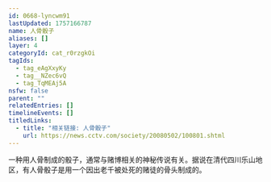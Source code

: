 ```yaml
---
id: 0668-lyncwm91
lastUpdated: 1757166787
name: 人骨骰子
aliases: []
layer: 4
categoryId: cat_r0rzgkOi
tagIds:
  - tag_eAgXxyKy
  - tag__NZec6vQ
  - tag_TqMEAj5A
nsfw: false
parent: ""
relatedEntries: []
timelineEvents: []
titledLinks:
  - title: "相关链接: 人骨骰子"
    url: https://news.cctv.com/society/20080502/100801.shtml
---
```


一种用人骨制成的骰子，通常与赌博相关的神秘传说有关。据说在清代四川乐山地区，有人骨骰子是用一个因出老千被处死的赌徒的骨头制成的。